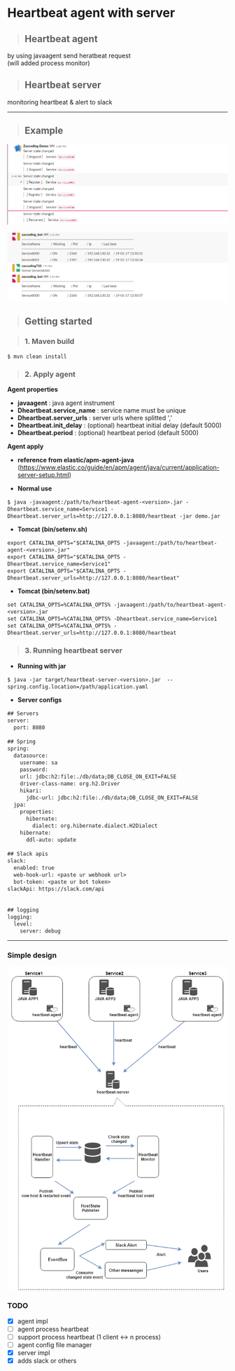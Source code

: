 # Heartbeat agent with server  


> ## Heartbeat agent  

by using javaagent send heratbeat request  
(will added process monitor)  

> ## Heartbeat server  

monitoring heartbeat & alert to slack  

---  

> ## Example  

![slack_webhooks](./pics/slack_webhooks.png)  

![slack_bot](./pics/slack_bot.png)  

> ## Getting started  

> ### 1. Maven build

```
$ mvn clean install
```  

> ### 2. Apply agent  

**Agent properties**  

- **javaagent** : java agent instrument
- **Dheartbeat.service_name** : service name must be unique
- **Dheartbeat.server_urls** : server urls where splitted ','
- **Dheartbeat.init_delay** : (optional) heartbeat initial delay (default 5000)
- **Dheartbeat.period** : (optional)  heartbeat period (default 5000)  

**Agent apply**  

- **reference from elastic/apm-agent-java**  
(https://www.elastic.co/guide/en/apm/agent/java/current/application-server-setup.html)

- **Normal use**  

```
$ java -javaagent:/path/to/heartbeat-agent-<version>.jar -Dheartbeat.service_name=Service1 -Dheartbeat.server_urls=http://127.0.0.1:8080/heartbeat -jar demo.jar
```  

- **Tomcat (bin/setenv.sh)**   

```
export CATALINA_OPTS="$CATALINA_OPTS -javaagent:/path/to/heartbeat-agent-<version>.jar"
export CATALINA_OPTS="$CATALINA_OPTS -Dheartbeat.service_name=Service1"
export CATALINA_OPTS="$CATALINA_OPTS -Dheartbeat.server_urls=http://127.0.0.1:8080/heartbeat"
```  

- **Tomcat (bin/setenv.bat)**  

```
set CATALINA_OPTS=%CATALINA_OPTS% -javaagent:/path/to/heartbeat-agent-<version>.jar
set CATALINA_OPTS=%CATALINA_OPTS% -Dheartbeat.service_name=Service1
set CATALINA_OPTS=%CATALINA_OPTS% -Dheartbeat.server_urls=http://127.0.0.1:8080/heartbeat
```  

> ### 3. Running heartbeat server  

- **Running with jar**  

```
$ java -jar target/heartbeat-server-<version>.jar  --spring.config.location=/path/application.yaml
```  

- **Server configs**  

```
## Servers
server:
  port: 8080

## Spring
spring:
  datasource:
    username: sa
    password:
    url: jdbc:h2:file:./db/data;DB_CLOSE_ON_EXIT=FALSE
    driver-class-name: org.h2.Driver
    hikari:
      jdbc-url: jdbc:h2:file:./db/data;DB_CLOSE_ON_EXIT=FALSE
  jpa:
    properties:
      hibernate:
        dialect: org.hibernate.dialect.H2Dialect
    hibernate:
      ddl-auto: update

## Slack apis
slack:
  enabled: true
  web-hook-url: <paste ur webhook url>
  bot-token: <paste ur bot token>
slackApi: https://slack.com/api


## logging
logging:
  level:
    server: debug
```

---  

### Simple design  

![design of heartbeat](./pics/heartbeat_design.png)

### TODO  

- [x] agent impl
- [ ] agent process heartbeat
- [ ] support process heartbeat (1 client <-> n process)
- [ ] agent config file manager
- [x] server impl
- [x] adds slack or others
